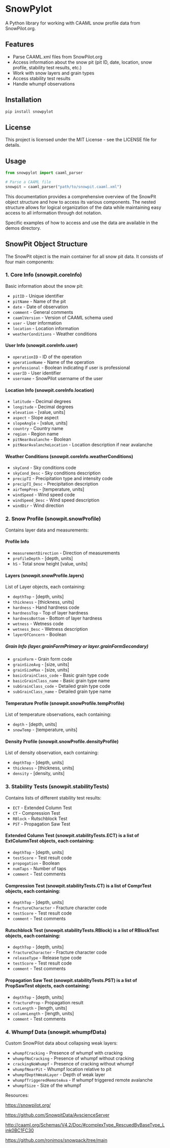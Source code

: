# SnowPylot

A Python library for working with CAAML snow profile data from SnowPilot.org.

## Features

- Parse CAAML.xml files from SnowPilot.org
- Access information about the snow pit (pit ID, date, location, snow profile, stability test results, etc.)
- Work with snow layers and grain types
- Access stability test results
- Handle whumpf observations


## Installation

```bash
pip install snowpylot
```

## License

This project is licensed under the MIT License - see the LICENSE file for details.



## Usage

```python
from snowpylot import caaml_parser

# Parse a CAAML file
snowpit = caaml_parser("path/to/snowpit.caaml.xml")

```

This documentation provides a comprehensive overview of the SnowPit object structure and how to access its various components. The nested structure allows for logical organization of the data while maintaining easy access to all information through dot notation.

Specific examples of how to access and use the data are available in the demos directory.

## SnowPit Object Structure

The SnowPit object is the main container for all snow pit data. It consists of four main components:

### 1. Core Info (snowpit.coreInfo)
Basic information about the snow pit:
- `pitID` - Unique identifier
- `pitName` - Name of the pit
- `date` - Date of observation
- `comment` - General comments
- `caamlVersion` - Version of CAAML schema used
- `user` - User information
- `location` - Location information
- `weatherConditions` - Weather conditions

#### User Info (snowpit.coreInfo.user)
- `operationID` - ID of the operation
- `operationName` - Name of the operation
- `professional` - Boolean indicating if user is professional
- `userID` - User identifier
- `username` - SnowPilot username of the user

#### Location Info (snowpit.coreInfo.location)
- `latitude` - Decimal degrees
- `longitude` - Decimal degrees
- `elevation` - [value, units]
- `aspect` - Slope aspect
- `slopeAngle` - [value, units]
- `country` - Country name
- `region` - Region name
- `pitNearAvalanche` - Boolean
- `pitNearAvalancheLocation` - Location description if near avalanche

#### Weather Conditions (snowpit.coreInfo.weatherConditions)
- `skyCond` - Sky conditions code
- `skyCond_Desc` - Sky conditions description
- `precipTI` - Precipitation type and intensity code
- `precipTI_Desc` - Precipitation description
- `airTempPres` - [temperature, units]
- `windSpeed` - Wind speed code
- `windSpeed_Desc` - Wind speed description
- `windDir` - Wind direction

### 2. Snow Profile (snowpit.snowProfile)
Contains layer data and measurements:

#### Profile Info
- `measurementDirection` - Direction of measurements
- `profileDepth` - [depth, units]
- `hS` - Total snow height [value, units]

#### Layers (snowpit.snowProfile.layers)
List of Layer objects, each containing:
- `depthTop` - [depth, units]
- `thickness` - [thickness, units]
- `hardness` - Hand hardness code
- `hardnessTop` - Top of layer hardness
- `hardnessBottom` - Bottom of layer hardness
- `wetness` - Wetness code
- `wetness_Desc` - Wetness description
- `layerOfConcern` - Boolean

##### Grain Info (layer.grainFormPrimary or layer.grainFormSecondary)
- `grainForm` - Grain form code
- `grainSizeAvg` - [size, units]
- `grainSizeMax` - [size, units]
- `basicGrainClass_code` - Basic grain type code
- `basicGrainClass_name` - Basic grain type name
- `subGrainClass_code` - Detailed grain type code
- `subGrainClass_name` - Detailed grain type name

#### Temperature Profile (snowpit.snowProfile.tempProfile)
List of temperature observations, each containing:
- `depth` - [depth, units]
- `snowTemp` - [temperature, units]

#### Density Profile (snowpit.snowProfile.densityProfile)
List of density observation, each containing:
- `depthTop` - [depth, units]
- `thickness` - [thickness, units]
- `density` - [density, units]

### 3. Stability Tests (snowpit.stabilityTests)
Contains lists of different stability test results:
- `ECT` - Extended Column Test
- `CT` - Compression Test
- `RBlock` - Rutschblock Test
- `PST` - Propagation Saw Test

#### Extended Column Test (snowpit.stabilityTests.ECT) is a list of ExtColumnTest objects, each containing:
- `depthTop` - [depth, units]
- `testScore` - Test result code
- `propogation` - Boolean
- `numTaps` - Number of taps
- `comment` - Test comments

#### Compression Test (snowpit.stabilityTests.CT) is a list of ComprTest objects, each containing:
- `depthTop` - [depth, units]
- `fractureCharacter` - Fracture character code
- `testScore` - Test result code
- `comment` - Test comments

#### Rutschblock Test (snowpit.stabilityTests.RBlock) is a list of RBlockTest objects, each containing:
- `depthTop` - [depth, units]
- `fractureCharacter` - Fracture character code
- `releaseType` - Release type code
- `testScore` - Test result code
- `comment` - Test comments

#### Propagation Saw Test (snowpit.stabilityTests.PST) is a list of PropSawTest objects, each containing:
- `depthTop` - [depth, units]
- `fractureProp` - Propagation result
- `cutLength` - [length, units]
- `columnLength` - [length, units]
- `comment` - Test comments

### 4. Whumpf Data (snowpit.whumpfData)
Custom SnowPilot data about collapsing weak layers:
- `whumpfCracking` - Presence of whumpf with cracking
- `whumpfNoCracking` - Presence of whumpf without cracking
- `crackingNoWhumpf` - Presence of cracking without whumpf
- `whumpfNearPit` - Whumpf location relative to pit
- `whumpfDepthWeakLayer` - Depth of weak layer
- `whumpfTriggeredRemoteAva` - If whumpf triggered remote avalanche
- `whumpfSize` - Size of the whumpf



Resources:

https://snowpilot.org/

https://github.com/SnowpitData/AvscienceServer

http://caaml.org/Schemas/V4.2/Doc/#complexType_RescuedByBaseType_Link0BC1FC30

https://github.com/ronimos/snowpack/tree/main
